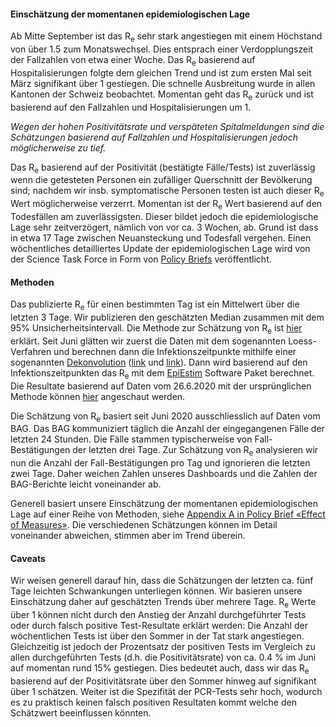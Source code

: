 <h4>Einschätzung der momentanen epidemiologischen Lage</h4>

Ab Mitte September ist das R<sub>e</sub> sehr stark angestiegen mit einem Höchstand von über 1.5 zum Monatswechsel. Dies entsprach einer Verdopplungszeit der Fallzahlen von etwa einer Woche. Das R<sub>e</sub> basierend auf Hospitalisierungen folgte dem gleichen Trend und ist zum ersten Mal seit März signifikant über 1 gestiegen. Die schnelle Ausbreitung wurde in allen Kantonen der Schweiz beobachtet. Momentan geht das R<sub>e</sub>  zurück und ist basierend auf den Fallzahlen und Hospitalisierungen um 1.

*Wegen der hohen Positivitätsrate und verspäteten Spitalmeldungen sind die Schätzungen basierend auf Fallzahlen und Hospitalisierungen jedoch möglicherweise zu tief.*

Das R<sub>e</sub> basierend auf der Positivität (bestätigte Fälle/Tests) ist zuverlässig wenn die getesteten Personen ein zufälliger Querschnitt der Bevölkerung sind; nachdem wir insb. symptomatische Personen testen ist auch dieser R<sub>e</sub> Wert möglicherweise verzerrt. Momentan ist der R<sub>e</sub> Wert basierend auf den Todesfällen am zuverlässigsten. Dieser bildet jedoch die epidemiologische Lage sehr zeitverzögert, nämlich von vor ca. 3 Wochen, ab. Grund ist dass in etwa 17 Tage zwischen Neuansteckung und Todesfall vergehen.
Einen wöchentliches detailliertes Update der epidemiologischen Lage wird von der Science Task Force in Form von [Policy Briefs](https://ncs-tf.ch/de/policy-briefs) veröffentlicht.



<h4>Methoden</h4>

Das publizierte R<sub>e</sub> für einen bestimmten Tag ist ein Mittelwert über die letzten 3 Tage. Wir publizieren den geschätzten Median zusammen mit dem 95% Unsicherheitsintervall. Die Methode zur Schätzung von R<sub>e</sub> ist [hier](https://ibz-shiny.ethz.ch/covid-19-re/methods.pdf) erklärt. Seit Juni glätten wir zuerst die Daten mit dem sogenannten Loess-Verfahren und berechnen dann die Infektionszeitpunkte mithilfe einer sogenannten [Dekonvolution](https://www.pnas.org/content/106/51/21825) ([link](https://www.medrxiv.org/content/10.1101/2020.05.12.20099366v1) und [link](https://www.medrxiv.org/content/10.1101/2020.06.18.20134858v2)). Dann wird basierend auf den Infektionszeitpunkten das R<sub>e</sub> mit dem [EpiEstim](https://cran.r-project.org/web/packages/EpiEstim/index.html) Software Paket berechnet. Die Resultate basierend auf Daten vom 26.6.2020 mit der ursprünglichen Methode können [hier](https://smw.ch/article/doi/smw.2020.20271) angeschaut werden.

Die Schätzung von R<sub>e</sub> basiert seit Juni 2020 ausschliesslich auf Daten vom BAG. Das BAG kommuniziert täglich die Anzahl der eingegangenen Fälle der letzten 24 Stunden. Die Fälle stammen typischerweise von Fall-Bestätigungen der letzten drei Tage. Zur Schätzung von R<sub>e</sub> analysieren wir nun die Anzahl der Fall-Bestätigungen pro Tag und ignorieren die letzten zwei Tage. Daher weichen Zahlen unseres Dashboards und die Zahlen der BAG-Berichte leicht voneinander ab.

Generell basiert unsere Einschätzung der momentanen epidemiologischen Lage auf einer Reihe von Methoden, siehe [Appendix A in Policy Brief «Effect of Measures»](https://ncs-tf.ch/de/policy-briefs/effect-of-measures-21-april-20-en/download). Die verschiedenen Schätzungen können im Detail voneinander abweichen, stimmen aber im Trend überein.


<h4>Caveats</h4>

Wir weisen generell darauf hin, dass die Schätzungen der letzten ca. fünf Tage leichten Schwankungen unterliegen können. Wir basieren unsere Einschätzung daher auf geschätzten Trends über mehrere Tage.
R<sub>e</sub> Werte über 1 können nicht durch den Anstieg der Anzahl durchgeführter Tests oder durch falsch positive Test-Resultate erklärt werden: Die Anzahl der wöchentlichen Tests ist über den Sommer in der Tat stark angestiegen. Gleichzeitig ist jedoch der Prozentsatz der positiven Tests im Vergleich zu allen durchgeführten Tests (d.h. die Positivitätsrate) von ca. 0.4 % im Juni auf momentan rund 15% gestiegen. Dies bedeutet auch, dass wir das R<sub>e</sub> basierend auf der Positivitätsrate über den Sommer hinweg auf signifikant über 1 schätzen. Weiter ist die Spezifität der PCR-Tests sehr hoch, wodurch es zu praktisch keinen falsch positiven Resultaten kommt welche den Schätzwert beeinflussen könnten.
